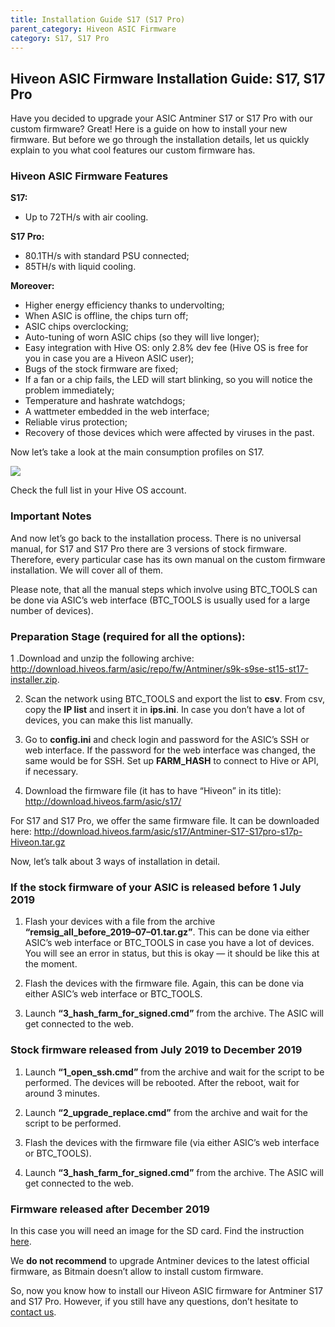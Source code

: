 ```yaml
---
title: Installation Guide S17 (S17 Pro)
parent_category: Hiveon ASIC Firmware
category: S17, S17 Pro
---
```


## Hiveon ASIC Firmware Installation Guide: S17, S17 Pro

Have you decided to upgrade your ASIC Antminer S17 or S17 Pro with our custom firmware? Great! Here is a guide on how to install your new firmware. But before we go through the installation details, let us quickly explain to you what cool features our custom firmware has.

### Hiveon ASIC Firmware Features
**S17:**
- Up to 72TH/s with air cooling.

**S17 Pro:**
- 80.1TH/s with standard PSU connected;
- 85TH/s with liquid cooling.

**Moreover:**
- Higher energy efficiency thanks to undervolting;
- When ASIC is offline, the chips turn off;
- ASIC chips overclocking;
- Auto-tuning of worn ASIC chips (so they will live longer);
- Easy integration with Hive OS: only 2.8% dev fee (Hive OS is free for you in case you are a Hiveon ASIC user);
- Bugs of the stock firmware are fixed;
- If a fan or a chip fails, the LED will start blinking, so you will notice the problem immediately;
- Temperature and hashrate watchdogs;
- A wattmeter embedded in the web interface;
- Reliable virus protection;
- Recovery of those devices which were affected by viruses in the past.

Now let’s take a look at the main consumption profiles on S17.

<img src="https://miro.medium.com/max/1000/1*KkyVKuSSz0GTqCxOV1Wrrg.jpeg">

Check the full list in your Hive OS account.

### Important Notes
And now let’s go back to the installation process. There is no universal manual, for S17 and S17 Pro there are 3 versions of stock firmware. Therefore, every particular case has its own manual on the custom firmware installation. We will cover all of them.

Please note, that all the manual steps which involve using BTC_TOOLS can be done via ASIC’s web interface (BTC_TOOLS is usually used for a large number of devices).

### Preparation Stage (required for all the options):
1 .Download and unzip the following archive: http://download.hiveos.farm/asic/repo/fw/Antminer/s9k-s9se-st15-st17-installer.zip.

2. Scan the network using BTC_TOOLS and export the list to **csv**. From csv, copy the **IP list** and insert it in **ips.ini**. In case you don’t have a lot of devices, you can make this list manually.

3. Go to **config.ini** and check login and password for the ASIC’s SSH or web interface. If the password for the web interface was changed, the same would be for SSH. Set up **FARM_HASH** to connect to Hive or API, if necessary.

4. Download the firmware file (it has to have “Hiveon” in its title):
http://download.hiveos.farm/asic/s17/

For S17 and S17 Pro, we offer the same firmware file. It can be downloaded here:
http://download.hiveos.farm/asic/s17/Antminer-S17-S17pro-s17p-Hiveon.tar.gz

Now, let’s talk about 3 ways of installation in detail.

### If the stock firmware of your ASIC is released before 1 July 2019
1. Flash your devices with a file from the archive **“remsig_all_before_2019–07–01.tar.gz”**. This can be done via either ASIC’s web interface or BTC_TOOLS in case you have a lot of devices. You will see an error in status, but this is okay — it should be like this at the moment.

2. Flash the devices with the firmware file. Again, this can be done via either ASIC’s web interface or BTC_TOOLS.

3. Launch **“3_hash_farm_for_signed.cmd”** from the archive. The ASIC will get connected to the web.

### Stock firmware released from July 2019 to December 2019
1. Launch **“1_open_ssh.cmd”** from the archive and wait for the script to be performed. The devices will be rebooted. After the reboot, wait for around 3 minutes.

2. Launch **“2_upgrade_replace.cmd”** from the archive and wait for the script to be performed.

3. Flash the devices with the firmware file (via either ASIC’s web interface or BTC_TOOLS).

4. Launch **“3_hash_farm_for_signed.cmd”** from the archive. The ASIC will get connected to the web.

### Firmware released after December 2019
In this case you will need an image for the SD card. Find the instruction [here](https://hiveos.farm/hiveon-asic-firmware-general-installation_sd_card).

We **do not recommend** to upgrade Antminer devices to the latest official firmware, as Bitmain doesn’t allow to install custom firmware.

So, now you know how to install our Hiveon ASIC firmware for Antminer S17 and S17 Pro. However, if you still have any questions, don’t hesitate to <a href="https://t.me/hiveonasic_en">contact us</a>.
